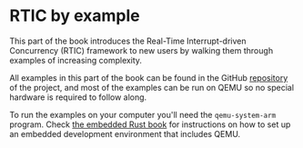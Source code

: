 # RTIC by example

This part of the book introduces the Real-Time Interrupt-driven Concurrency (RTIC) framework
to new users by walking them through examples of increasing complexity.

All examples in this part of the book can be found in the GitHub [repository] of
the project, and most of the examples can be run on QEMU so no special hardware
is required to follow along.

[repository]: https://github.com/rtic-rs/cortex-m-rtic

To run the examples on your computer you'll need the `qemu-system-arm`
program. Check [the embedded Rust book] for instructions on how to set up an
embedded development environment that includes QEMU.

[the embedded Rust book]: https://rust-embedded.github.io/book/intro/install.html
